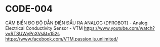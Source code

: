 # CODE-004
CẢM BIẾN ĐO ĐỘ DẪN ĐIỆN ĐẦU RA ANALOG (DFROBOT) - Analog Electrical Conductivity Sensor - VTM
https://www.youtube.com/watch?v=RTSUWyPnXVs&t=152s
https://www.facebook.com/VTM.passion.is.unlimited/

